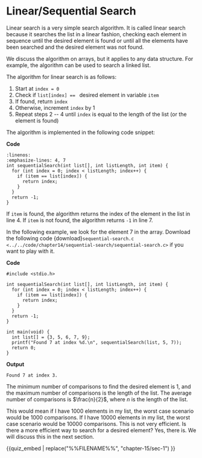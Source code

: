 # Linear/Sequential Search

Linear search is a very simple search algorithm. It is called linear search because it searches the list in a linear fashion, checking each element in sequence until the desired element is found or until all the elements have been searched and the desired element was not found.

We discuss the algorithm on arrays, but it applies to any data structure. For example, the algorithm can be used to search a linked list.

The algorithm for linear search is as follows:

1. Start at `index = 0` 
2. Check if `list[index] == ` desired element in variable `item`
3. If found, return `index`
4. Otherwise, increment `index` by 1
5. Repeat steps $2$ -- $4$ until `index` is equal to the length of the list (or the element is found)

The algorithm is implemented in the following code snippet:

**Code**
```{code-block} c
:linenos:
:emphasize-lines: 4, 7 
int sequentialSearch(int list[], int listLength, int item) {
  for (int index = 0; index < listLength; index++) {
    if (item == list[index]) {
      return index;
    }
  }
  return -1;
}
```

If `item` is found, the algorithm returns the index of the element in the list in line $4$. If `item` is not found, the algorithm returns `-1` in line $7$.

In the following example, we look for the element 7 in the array. Download the following code {download}`sequential-search.c <../../code/chapter14/sequential-search/sequential-search.c>` if you want to play with it.

**Code**
```{code-block} c
#include <stdio.h>

int sequentialSearch(int list[], int listLength, int item) {
  for (int index = 0; index < listLength; index++) {
    if (item == list[index]) {
      return index;
    }
  }
  return -1;
}

int main(void) {
  int list[] = {3, 5, 6, 7, 9};
  printf("Found 7 at index %d.\n", sequentialSearch(list, 5, 7));
  return 0;
}
```

**Output**
```
Found 7 at index 3.
```

The minimum number of comparisons to find the desired element is 1, and the maximum number of comparisons is the length of the list. The average number of comparisons is $\frac{n}{2}$, where $n$ is the length of the list.

This would mean if I have 1000 elements in my list, the worst case scenario would be 1000 comparisons. If I have 10000 elements in my list, the worst case scenario would be 10000 comparisons. This is not very efficient. Is there a more efficient way to search for a desired element? Yes, there is. We will discuss this in the next section.

{{quiz_embed | replace("%%FILENAME%%", "chapter-15/sec-1") }}